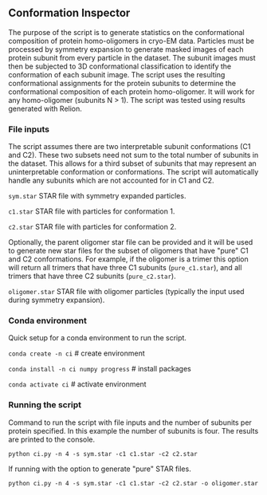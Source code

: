 ## Conformation Inspector
The purpose of the script is to generate statistics on the conformational composition of protein homo-oligomers in cryo-EM data. Particles must be processed by symmetry expansion to generate masked images of each protein subunit from every particle in the dataset. The subunit images must then be subjected to 3D conformational classification to identify the conformation of each subunit image. The script uses the resulting conformational assignments for the protein subunits to determine the conformational composition of each protein homo-oligomer. It will work for any homo-oligomer (subunits N > 1). The script was tested using results generated with Relion.

### File inputs
The script assumes there are two interpretable subunit conformations (C1 and C2). These two subsets need not sum to the total number of subunits in the dataset. This allows for a third subset of subunits that may represent an uninterpretable conformation or conformations. The script will automatically handle any subunits which are not accounted for in C1 and C2.

`sym.star` STAR file with symmetry expanded particles.

`c1.star` STAR file with particles for conformation 1.

`c2.star` STAR file with particles for conformation 2.

Optionally, the parent oligomer star file can be provided and it will be used to generate new star files for the subset of oligomers that have "pure" C1 and C2 conformations. For example, if the oligomer is a trimer this option will return all trimers that have three C1 subunits (`pure_c1.star`), and all trimers that have three C2 subunits (`pure_c2.star`).

`oligomer.star` STAR file with oligomer particles (typically the input used during symmetry expansion).

### Conda environment
Quick setup for a conda environment to run the script.

`conda create -n ci` # create environment

`conda install -n ci numpy progress` # install packages

`conda activate ci` # activate environment

### Running the script
Command to run the script with file inputs and the number of subunits per protein specified. In this example the number of subunits is four. The results are printed to the console.

`python ci.py -n 4 -s sym.star -c1 c1.star -c2 c2.star`

If running with the option to generate "pure" STAR files.

`python ci.py -n 4 -s sym.star -c1 c1.star -c2 c2.star -o oligomer.star`
